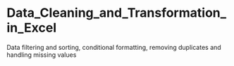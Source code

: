 # Data_Cleaning_and_Transformation_in_Excel
Data filtering and sorting, conditional formatting, removing duplicates and handling missing values 

